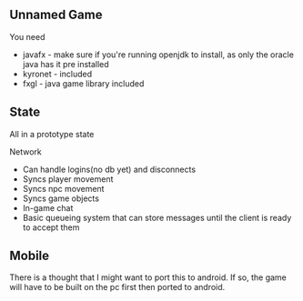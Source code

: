 Unnamed Game
----

You need
- javafx - make sure if you're running openjdk to install, as only the oracle java has it pre installed
- kyronet - included
- fxgl - java game library included


State
----
All in a prototype state

Network
- Can handle logins(no db yet) and disconnects
- Syncs player movement
- Syncs npc movement
- Syncs game objects
- In-game chat
- Basic queueing system that can store messages until the client is ready to accept them


Mobile
----
There is a thought that I might want to port this to android. If so, the game will have to be built on the pc first then ported to android.
